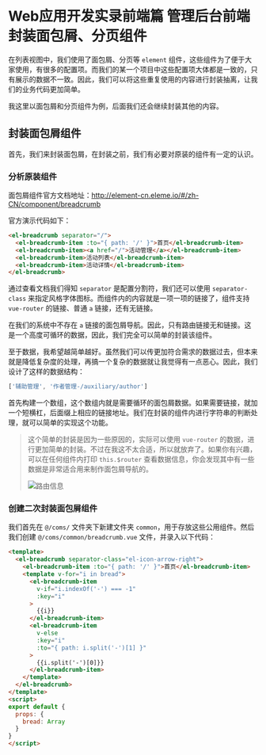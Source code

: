 # Web应用开发实录前端篇 管理后台前端 封装面包屑、分页组件

在列表视图中，我们使用了面包屑、分页等 `element` 组件，这些组件为了便于大家使用，有很多的配置项。而我们的某一个项目中这些配置项大体都是一致的，只有展示的数据不一致。因此，我们可以将这些重复使用的内容进行封装抽离，让我们的业务代码更加简单。

我这里以面包屑和分页组件为例，后面我们还会继续封装其他的内容。

## 封装面包屑组件

首先，我们来封装面包屑，在封装之前，我们有必要对原装的组件有一定的认识。

### 分析原装组件

面包屑组件官方文档地址：http://element-cn.eleme.io/#/zh-CN/component/breadcrumb

官方演示代码如下：

```html
<el-breadcrumb separator="/">
  <el-breadcrumb-item :to="{ path: '/' }">首页</el-breadcrumb-item>
  <el-breadcrumb-item><a href="/">活动管理</a></el-breadcrumb-item>
  <el-breadcrumb-item>活动列表</el-breadcrumb-item>
  <el-breadcrumb-item>活动详情</el-breadcrumb-item>
</el-breadcrumb>
```

通过查看文档我们得知 `separator` 是配置分割符，我们还可以使用 `separator-class` 来指定风格字体图标。而组件内的内容就是一项一项的链接了，组件支持 `vue-router` 的链接、普通 `a` 链接，还有无链接。

在我们的系统中不存在 `a` 链接的面包屑导航。因此，只有路由链接无和链接。这是一个高度可循环的数据，因此，我们完全可以简单的封装该组件。

至于数据，我希望越简单越好。虽然我们可以传更加符合需求的数据过去，但本来就是降低复杂度的处理，再搞一个复杂的数据就让我觉得有一点恶心。因此，我们设计了这样的数据结构：

```js
['辅助管理', '作者管理-/auxiliary/author']
```

首先构建一个数组，这个数组内就是需要循环的面包屑数据。如果需要链接，就加一个短横杠，后面缀上相应的链接地址。我们在封装的组件内进行字符串的判断处理，就可以简单的实现这个功能。

> 这个简单的封装是因为一些原因的，实际可以使用 `vue-router` 的数据，进行更加简单的封装。不过在我这不太合适，所以就放弃了。如果你有兴趣，可以在任何组件内打印 `this.$router` 查看数据信息，你会发现其中有一些数据是非常适合用来制作面包屑导航的。
> 
> ![路由信息](https://raw.githubusercontent.com/fengcms/articles/master/image/94/f3502545ba32a9bec208b113271388.jpg)


### 创建二次封装面包屑组件

我们首先在 `@/coms/` 文件夹下新建文件夹 `common`，用于存放这些公用组件。然后我们创建 `@/coms/common/breadcrumb.vue` 文件，并录入以下代码：

```html
<template>
  <el-breadcrumb separator-class="el-icon-arrow-right">
    <el-breadcrumb-item :to="{ path: '/' }">首页</el-breadcrumb-item>
    <template v-for="i in bread">
      <el-breadcrumb-item
        v-if="i.indexOf('-') === -1"
        :key="i"
      >
        {{i}}
      </el-breadcrumb-item>
      <el-breadcrumb-item
        v-else
        :key="i"
        :to="{ path: i.split('-')[1] }"
      >
        {{i.split('-')[0]}}
      </el-breadcrumb-item>
    </template>
  </el-breadcrumb>
</template>
<script>
export default {
  props: {
    bread: Array
  }
}
</script>
```

